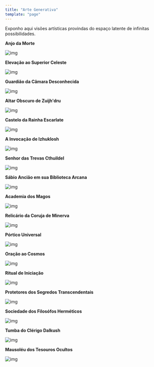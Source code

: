 ```yaml
---
title: "Arte Generativa"
template: "page"
---
```


Exponho aqui visões artísticas provindas do espaço latente de infinitas possibilidades.

<b>Anjo da Morte</b>

![img](https://raw.githubusercontent.com/the-akira/akirablog/master/static/aiart/deathangel.jpeg)

<b>Elevação ao Superior Celeste</b>

![img](https://raw.githubusercontent.com/the-akira/akirablog/master/static/aiart/elevation.jpeg)

<b>Guardião da Câmara Desconhecida</b>

![img](https://raw.githubusercontent.com/the-akira/akirablog/master/static/aiart/chamber.jpeg)

<b>Altar Obscuro de Zuijh'dru</b>

![img](https://raw.githubusercontent.com/the-akira/akirablog/master/static/aiart/altar.jpg)

<b>Castelo da Rainha Escarlate</b>

![img](https://raw.githubusercontent.com/the-akira/akirablog/master/static/aiart/scarlet.jpeg)

<b>A Invocação de Izhuklosh</b>

![img](https://raw.githubusercontent.com/the-akira/akirablog/master/static/aiart/invocation.jpeg)

<b>Senhor das Trevas Cthuildel</b>

![img](https://raw.githubusercontent.com/the-akira/akirablog/master/static/aiart/lord.jpeg)

<b>Sábio Ancião em sua Biblioteca Arcana</b>

![img](https://raw.githubusercontent.com/the-akira/akirablog/master/static/aiart/sage.jpeg)

<b>Academia dos Magos</b>

![img](https://raw.githubusercontent.com/the-akira/akirablog/master/static/aiart/mage.jpeg)

<b>Relicário da Coruja de Minerva</b>

![img](https://raw.githubusercontent.com/the-akira/akirablog/master/static/aiart/owl.jpeg)

<b>Pórtico Universal</b>

![img](https://raw.githubusercontent.com/the-akira/akirablog/master/static/aiart/portal.jpeg)

<b>Oração ao Cosmos</b>

![img](https://raw.githubusercontent.com/the-akira/akirablog/master/static/aiart/praying.jpeg)

<b>Ritual de Iniciação</b>

![img](https://raw.githubusercontent.com/the-akira/akirablog/master/static/aiart/ritual.jpeg)

<b>Protetores dos Segredos Transcendentais</b>

![img](https://raw.githubusercontent.com/the-akira/akirablog/master/static/aiart/secrets.jpeg)

<b>Sociedade dos Filosófos Herméticos</b>

![img](https://raw.githubusercontent.com/the-akira/akirablog/master/static/aiart/society.jpeg)

<b>Tumba do Clérigo Dalkush</b>

![img](https://raw.githubusercontent.com/the-akira/akirablog/master/static/aiart/tomb.jpeg)

<b>Mausoléu dos Tesouros Ocultos</b>

![img](https://raw.githubusercontent.com/the-akira/akirablog/master/static/aiart/mausoleum.jpeg)
